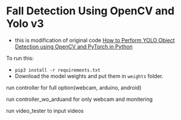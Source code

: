

# Fall Detection Using OpenCV and Yolo v3
* this is modification of original code
[How to Perform YOLO Object Detection using OpenCV and PyTorch in Python](https://www.thepythoncode.com/article/yolo-object-detection-with-opencv-and-pytorch-in-python)


To run this:
- `pip3 install -r requirements.txt`
- Download the model weights and put them in `weights` folder.

run controller for full option(webcam, arduino, android)

run controller_wo_arduand for only webcam and monitering

run video_tester to input videos
